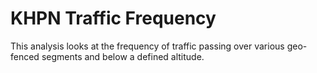 # KHPN Traffic Frequency
This analysis looks at the frequency of traffic passing over various geo-fenced segments and below a defined altitude.
